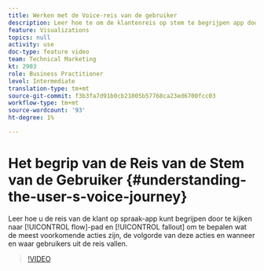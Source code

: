 ```yaml
---
title: Werken met de Voice-reis van de gebruiker
description: Leer hoe te om de klantenreis op stem te begrijpen app door stroomweg te bekijken en uit te vallen om te identificeren wat de gemeenschappelijkste acties zijn, de opeenvolging van die acties en wanneer en waar de gebruikers uit de reis vallen.
feature: Visualizations
topics: null
activity: use
doc-type: feature video
team: Technical Marketing
kt: 2903
role: Business Practitioner
level: Intermediate
translation-type: tm+mt
source-git-commit: f3b3fa7d91b0cb21005b57768ca23ed6700fcc03
workflow-type: tm+mt
source-wordcount: '93'
ht-degree: 1%

---
```



# Het begrip van de Reis van de Stem van de Gebruiker {#understanding-the-user-s-voice-journey}

Leer hoe u de reis van de klant op spraak-app kunt begrijpen door te kijken naar [!UICONTROL flow]-pad en [!UICONTROL fallout] om te bepalen wat de meest voorkomende acties zijn, de volgorde van deze acties en wanneer en waar gebruikers uit de reis vallen.

>[!VIDEO](https://video.tv.adobe.com/v/27226/?quality=12)
